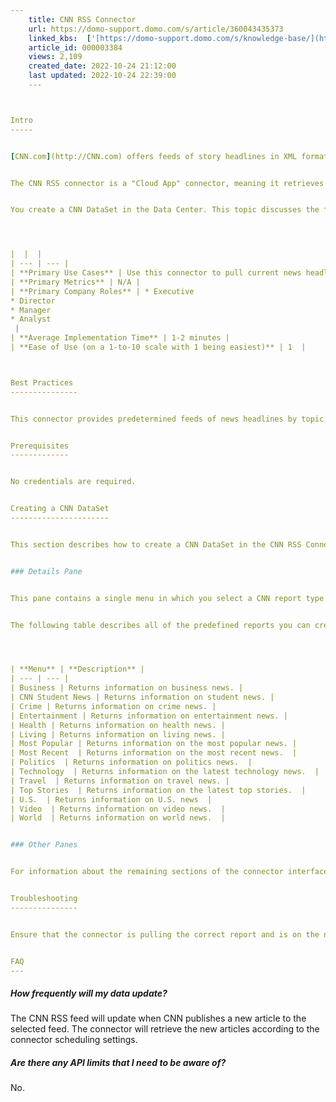 ```yaml
---
    title: CNN RSS Connector
    url: https://domo-support.domo.com/s/article/360043435373
    linked_kbs:  ['[https://domo-support.domo.com/s/knowledge-base/](https://domo-support.domo.com/s/knowledge-base/)', '[https://domo-support.domo.com/s/](https://domo-support.domo.com/s/)', '[https://domo-support.domo.com/s/topic/0TO5w000000ZammGAC](https://domo-support.domo.com/s/topic/0TO5w000000ZammGAC)', '[https://domo-support.domo.com/s/topic/0TO5w000000ZanLGAS](https://domo-support.domo.com/s/topic/0TO5w000000ZanLGAS)', '[https://domo-support.domo.com/s/topic/0TO5w000000ZaoQGAS](https://domo-support.domo.com/s/topic/0TO5w000000ZaoQGAS)', '[https://domo-support.domo.com/s/article/360042926274](https://domo-support.domo.com/s/article/360042926274)', '[https://domo-support.domo.com/s/article/360043435373](https://domo-support.domo.com/s/article/360043435373)', '[https://domo-support.domo.com/s/topic/0TO5w000000ZaoQGAS/api-connectors](https://domo-support.domo.com/s/topic/0TO5w000000ZaoQGAS/api-connectors)', '[https://domo-support.domo.com/s/article/360043429933](https://domo-support.domo.com/s/article/360043429933)', '[https://domo-support.domo.com/s/article/360043429953](https://domo-support.domo.com/s/article/360043429953)', '[https://domo-support.domo.com/s/article/360042925494](https://domo-support.domo.com/s/article/360042925494)', '[https://domo-support.domo.com/s/article/360043429913](https://domo-support.domo.com/s/article/360043429913)', '[https://domo-support.domo.com/s/article/4408174643607](https://domo-support.domo.com/s/article/4408174643607)', '[https://domo-support.domo.com/s/login/](https://domo-support.domo.com/s/login/)']
    article_id: 000003384
    views: 2,109
    created_date: 2022-10-24 21:12:00
    last updated: 2022-10-24 22:39:00
    ---



Intro
-----


[CNN.com](http://CNN.com) offers feeds of story headlines in XML format to visitors who use RSS aggregators. The Domo CNN connector takes those headlines and creates a new DataSet that can be used to provide current headlines into your Domo instance. For information about the CNN API, visit  [https://developer.cnn.com/docs/read/api](https://developer.cnn.com/docs/read/api "https://developer.cnn.com/docs/read/api").


The CNN RSS connector is a "Cloud App" connector, meaning it retrieves data stored in the cloud. In the Data Center, you can access the connector page for this and other Cloud App connectors by clicking **Cloud App** in the toolbar at the top of the window.


You create a CNN DataSet in the Data Center. This topic discusses the fields and menus that are specific to the CNN connector user interface. General information for adding DataSets, setting update schedules, and editing DataSet information is discussed in [Adding a DataSet Using a Data Connector](/s/article/360042926274 "Adding a DataSet Using a Data Connector").




|  |  |
| --- | --- |
| **Primary Use Cases** | Use this connector to pull current news headlines into cards in Domo. |
| **Primary Metrics** | N/A |
| **Primary Company Roles** | * Executive
* Director
* Manager
* Analyst
 |
| **Average Implementation Time** | 1-2 minutes |
| **Ease of Use (on a 1-to-10 scale with 1 being easiest)** | 1  |



Best Practices
---------------


This connector provides predetermined feeds of news headlines by topic. As such it is simple to select the topics of interest. However, note that a new connection must be made for each report.


Prerequisites
-------------


No credentials are required.


Creating a CNN DataSet
----------------------


This section describes how to create a CNN DataSet in the CNN RSS Connector page. The components of the other panes in this page, **Scheduling** and **Name & Describe Your DataSet**, are universal across most connector types and are discussed in greater length in [Adding a DataSet Using a Data Connector](/s/article/360042926274 "Adding a DataSet Using a Data Connector").


### Details Pane


This pane contains a single menu in which you select a CNN report type.


The following table describes all of the predefined reports you can create using the Domo CNN RSS connector.




| **Menu** | **Description** |
| --- | --- |
| Business | Returns information on business news. |
| CNN Student News | Returns information on student news. |
| Crime | Returns information on crime news. |
| Entertainment | Returns information on entertainment news. |
| Health | Returns information on health news. |
| Living | Returns information on living news. |
| Most Popular | Returns information on the most popular news. |
| Most Recent  | Returns information on the most recent news.  |
| Politics  | Returns information on politics news.  |
| Technology  | Returns information on the latest technology news.  |
| Travel  | Returns information on travel news. |
| Top Stories  | Returns information on the latest top stories.  |
| U.S.  | Returns information on U.S. news  |
| Video  | Returns information on video news.  |
| World  | Returns information on world news.  |


### Other Panes


For information about the remaining sections of the connector interface, including how to configure scheduling, retry, and update options, see [a DataSet Using a Data Connector](/s/article/360042926274 "Adding a DataSet Using a Data Connector").


Troubleshooting
---------------


Ensure that the connector is pulling the correct report and is on the needed schedule.


FAQ
---
```



##### How frequently will my data update?


The CNN RSS feed will update when CNN publishes a new article to the selected feed. The connector will retrieve the new articles according to the connector scheduling settings.


##### Are there any API limits that I need to be aware of?


No.

